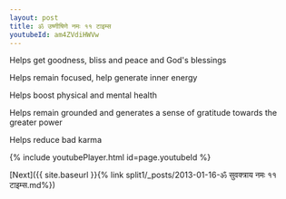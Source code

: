 ```yaml
---
layout: post
title: ॐ उष्णीषिणे नमः ११ टाइम्स
youtubeId: am4ZVdiHWVw
---
```

 
 
Helps get goodness, bliss and peace and God's blessings
 
Helps remain focused, help generate inner energy 
 
Helps boost physical and mental health 
 
Helps remain grounded and generates a sense of gratitude towards the greater power 
 
Helps reduce bad karma
 
 
 
 


{% include youtubePlayer.html id=page.youtubeId %}
 
[Next]({{ site.baseurl }}{% link  split1/_posts/2013-01-16-ॐ सुवक्त्राय नमः ११ टाइम्स.md%})
 
